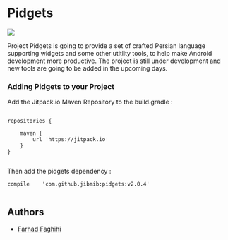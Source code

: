 # Pidgets

[![](https://jitpack.io/v/jibmib/pidgets.svg)](https://jitpack.io/#jibmib/pidgets)

Project Pidgets is going to provide a set of crafted Persian language supporting widgets and some other utitlity tools, to help make Android development more productive. The project is still under development and new tools are going to be added in the upcoming days.

### Adding Pidgets to your Project

Add the Jitpack.io Maven Repository to the build.gradle :

```

repositories {

    maven { 
        url 'https://jitpack.io'
    }
}
  
```

Then add the pidgets dependency :

```
compile    'com.github.jibmib:pidgets:v2.0.4'
  
```

## Authors

* [Farhad Faghihi](https://github.com/farhadfaghihi)
